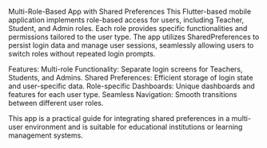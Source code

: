 Multi-Role-Based App with Shared Preferences
This Flutter-based mobile application implements role-based access for users, including Teacher, Student, and Admin roles. Each role provides specific functionalities and permissions tailored to the user type. The app utilizes SharedPreferences to persist login data and manage user sessions, seamlessly allowing users to switch roles without repeated login prompts.

Features:
Multi-role Functionality: Separate login screens for Teachers, Students, and Admins.
Shared Preferences: Efficient storage of login state and user-specific data.
Role-specific Dashboards: Unique dashboards and features for each user type.
Seamless Navigation: Smooth transitions between different user roles.

This app is a practical guide for integrating shared preferences in a multi-user environment and is suitable for educational institutions or learning management systems.
